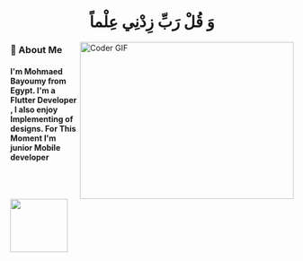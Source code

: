 <h1 align="center"> وَ قُلْ رَبِّ زِدْنِي عِلْماً </h1>

<img align="right" src="https://media.tenor.com/VpZ2Nf5gdRYAAAAM/pc-banging.gif" alt="Coder GIF" width="380" height="280">

<h3>🚀 About Me</h3> 
<h4> I'm Mohmaed Bayoumy from Egypt. I'm a Flutter Developer , I also enjoy Implementing of designs. For This Moment I'm junior Mobile developer </h4>

<img align="center" src="https://github.com/Govindv7555/Govindv7555/blob/main/49e76e0596857673c5c80c85b84394c1.gif" width= 45% height=95px>


<!--
**mohamedSayedBayoumy/mohamedSayedBayoumy** is a ✨ _special_ ✨ repository because its `README.md` (this file) appears on your GitHub profile.

Here are some ideas to get you started:

- 🔭 I’m currently working on ...
- 🌱 I’m currently learning ...
- 👯 I’m looking to collaborate on ...
- 🤔 I’m looking for help with ...
- 💬 Ask me about ...
- 📫 How to reach me: ...
- 😄 Pronouns: ...
- ⚡ Fun fact: ...
-->
